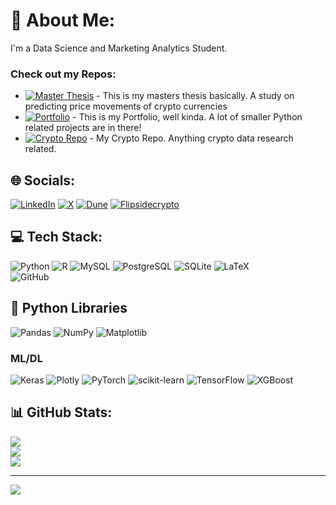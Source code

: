 # 💫 About Me:
I'm a Data Science and Marketing Analytics Student. 

### Check out my Repos:

- [![Master Thesis](https://img.shields.io/badge/Master_Thesis-Informative-blue.svg)](https://github.com/NumericCamel/Master-Thesis) - This is my masters thesis basically. A study on predicting price movements of crypto currencies
- [![Portfolio](https://img.shields.io/badge/Portfolio-Informative-brightgreen.svg)](https://github.com/NumericCamel/Portfolio) - This is my Portfolio, well kinda. A lot of smaller Python related projects are in there!
- [![Crypto Repo](https://img.shields.io/badge/Crypto_Repo-Informative-orange.svg)](https://github.com/NumericCamel/Crypto) - My Crypto Repo. Anything crypto data research related. 

## 🌐 Socials:
[![LinkedIn](https://img.shields.io/badge/LinkedIn-%230077B5.svg?logo=linkedin&logoColor=white)](https://linkedin.com/in/erenmuller) 
[![X](https://img.shields.io/badge/X-black.svg?logo=X&logoColor=white)](https://x.com/CamelQuant) 
[![Dune](https://img.shields.io/badge/Dune_Analytics-black.svg?logo=Dune&logoColor=pink)](https://dune.com/camelquant)
[![Flipsidecrypto](https://img.shields.io/badge/FlipsideCrypto-black.svg?logo=FlipsideCrypto&logoColor=pink)](https://flipsidecrypto.xyz/camelquant/dashboards)

## 💻 Tech Stack:
![Python](https://img.shields.io/badge/python-%23ffbf00.svg?style=for-the-badge&logo=python&logoColor=blue)
![R](https://img.shields.io/badge/r-%23276DC3.svg?style=for-the-badge&logo=r&logoColor=white)
![MySQL](https://img.shields.io/badge/mysql-4479A1.svg?style=for-the-badge&logo=mysql&logoColor=white)
![PostgreSQL](https://img.shields.io/badge/postgresql-%23336791.svg?style=for-the-badge&logo=postgresql&logoColor=white)
![SQLite](https://img.shields.io/badge/dune_sql-%236344DB.svg?style=for-the-badge&logo=sqlite&logoColor=white)
![LaTeX](https://img.shields.io/badge/latex-%23008080.svg?style=for-the-badge&logo=latex&logoColor=white)   
![GitHub](https://img.shields.io/badge/github-%23121011.svg?style=for-the-badge&logo=github&logoColor=white)

## 🐍 Python Libraries
![Pandas](https://img.shields.io/badge/pandas-%23150458.svg?style=for-the-badge&logo=pandas&logoColor=white) 
![NumPy](https://img.shields.io/badge/numpy-%23013243.svg?style=for-the-badge&logo=numpy&logoColor=white) 
![Matplotlib](https://img.shields.io/badge/Matplotlib-%23ffffff.svg?style=for-the-badge&logo=Matplotlib&logoColor=black) 

### ML/DL
![Keras](https://img.shields.io/badge/Keras-%23D00000.svg?style=for-the-badge&logo=Keras&logoColor=white) 
![Plotly](https://img.shields.io/badge/Plotly-%233F4F75.svg?style=for-the-badge&logo=plotly&logoColor=white) 
![PyTorch](https://img.shields.io/badge/PyTorch-%23EE4C2C.svg?style=for-the-badge&logo=PyTorch&logoColor=white) 
![scikit-learn](https://img.shields.io/badge/scikit--learn-%23F7931E.svg?style=for-the-badge&logo=scikit-learn&logoColor=white) 
![TensorFlow](https://img.shields.io/badge/TensorFlow-%23FF6F00.svg?style=for-the-badge&logo=TensorFlow&logoColor=white) 
![XGBoost](https://img.shields.io/badge/XGBoost-%23E54343.svg?style=for-the-badge&logo=XGB&logoColor=black)

## 📊 GitHub Stats:
![](https://github-readme-stats.vercel.app/api?username=NumericCamel&theme=catppuccin_mocha&hide_border=false&include_all_commits=false&count_private=false)<br/>
![](https://github-readme-streak-stats.herokuapp.com/?user=NumericCamel&theme=catppuccin_mocha&hide_border=false)<br/>
![](https://github-readme-stats.vercel.app/api/top-langs/?username=NumericCamel&theme=catppuccin_mocha&hide_border=false&include_all_commits=false&count_private=false&layout=compact)


---
[![](https://visitcount.itsvg.in/api?id=NumericCamel&icon=8&color=0)](https://visitcount.itsvg.in)

<!-- Proudly created with GPRM ( https://gprm.itsvg.in ) -->
